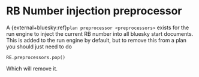 # RB Number injection preprocessor

A {external+bluesky:ref}`plan preprocessor <preprocessors>` exists for the run engine to inject the current RB number into all bluesky start documents. This is added to the run engine by default, but to remove this from a plan you should just need to do 

```{code}
RE.preprocessors.pop()
```

Which will remove it. 
